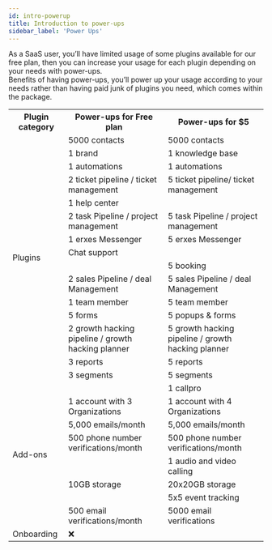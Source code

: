 ```yaml
---
id: intro-powerup
title: Introduction to power-ups
sidebar_label: 'Power Ups'
---
```


As a SaaS user, you’ll have limited usage of some plugins available for our free plan, then you can increase your usage for each plugin depending on your needs with power-ups. <br/>
Benefits of having power-ups, you’ll power up your usage according to your needs rather than having paid junk of plugins you need, which comes within the package.

<table>
  <tr>
    <th>Plugin category</th>
    <th>Power-ups for Free plan</th>
    <th> Power-ups for $5</th>    
  </tr>
  <tr>
    <td rowspan="15" style={{textAlign:"center"}}>Plugins</td>
    <td>5000 contacts</td>    
    <td>5000 contacts </td>
  </tr>
  <tr>
    <td>1 brand</td>    
    <td>1 knowledge base </td>
  </tr>
  <tr>
    <td>1 automations</td>    
    <td>1 automations </td>
  </tr>
  <tr>
    <td>2 ticket pipeline / ticket  management</td>    
    <td>5 ticket pipeline/ ticket management</td>
  </tr>
  <tr>
    <td>1 help center</td>    
    <td></td>
  </tr>
  <tr>
    <td>2 task Pipeline / project management</td>    
    <td>5 task Pipeline / project management</td>
  </tr>
  <tr>
    <td>1 erxes Messenger</td>    
    <td>5 erxes Messenger</td>
  </tr>
  <tr>
    <td>Chat support</td>    
    <td></td>
  </tr>
  <tr>
    <td></td>    
    <td>5 booking</td>
  </tr>
  <tr>
    <td>2 sales Pipeline / deal Management</td>    
    <td>5 sales Pipeline / deal Management </td>
  </tr>
  <tr>
    <td>1 team member</td>    
    <td>5 team member</td>
  </tr>
  <tr>
    <td>5 forms</td>    
    <td>5 popups & forms</td>
  </tr>
  <tr>
    <td>2 growth hacking pipeline / growth hacking planner</td>    
    <td>5 growth hacking pipeline / growth hacking planner</td>
  </tr>
  <tr>
    <td>3 reports</td>    
    <td>5 reports </td>
  </tr>
  <tr>
    <td>3 segments</td>    
    <td>5 segments </td>
  </tr>
  <tr>
    <td rowspan="8" style={{textAlign:"center"}}> Add-ons</td>
    <td></td>
    <td>1 callpro</td>
  </tr>
  <tr>
    <td>1 account with 3 Organizations</td>
    <td>1 account with 4 Organizations</td>
  </tr>
  <tr>
    <td>5,000 emails/month</td>
    <td>5,000 emails/month</td>
  </tr>
  <tr>
    <td>500 phone number verifications/month</td>
    <td>500 phone number verifications/month</td>
  </tr>
  <tr>
    <td></td>
    <td>1 audio and video calling</td>
  </tr>
  <tr>
    <td>10GB storage</td>
    <td>20x20GB storage</td>
  </tr>
  <tr>
    <td></td>
    <td>5x5 event tracking</td>
  </tr>
  <tr>
    <td>500 email verifications/month</td>
    <td>5000 email verifications</td>
  </tr>
  <tr>
    <td>Onboarding</td>
    <td style={{textAlign:"center"}}>❌</td>
    <td></td>
  </tr>
</table>